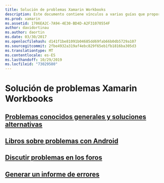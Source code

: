 ```yaml
---
title: Solución de problemas Xamarin Workbooks
description: Este documento contiene vínculos a varias guías que proporcionan información de solución de problemas para trabajar con Xamarin Workbooks. En el contenido vinculado se describen los problemas conocidos generales, los problemas con los libros de Android y los recursos relacionados con la compatibilidad.
ms.prod: xamarin
ms.assetid: 1706EA2C-7A94-4E30-BD4D-A2F31070554F
author: davidortinau
ms.author: daortin
ms.date: 03/30/2017
ms.openlocfilehash: d141f1be81091b04685dd69fab66b0db5729a107
ms.sourcegitcommit: 2fbe4932a319af4ebc829f65eb1fb1816ba305d3
ms.translationtype: MT
ms.contentlocale: es-ES
ms.lasthandoff: 10/29/2019
ms.locfileid: "73029580"
---
```

# <a name="troubleshooting-xamarin-workbooks"></a>Solución de problemas Xamarin Workbooks

## <a name="general-known-issues--workaroundsgeneralmd"></a>[Problemas conocidos generales y soluciones alternativas](general.md)

## <a name="issues-with-android-workbooksandroidmd"></a>[Libros sobre problemas con Android](android.md)

## <a name="discuss-issues-on-the-forumsforums"></a>[Discutir problemas en los foros][forums]

## <a name="file-a-bug-reporttoolsworkbooksinstallmdreporting-bugs"></a>[Generar un informe de errores](~/tools/workbooks/install.md#reporting-bugs)

[forums]: https://forums.xamarin.com/categories/inspector
